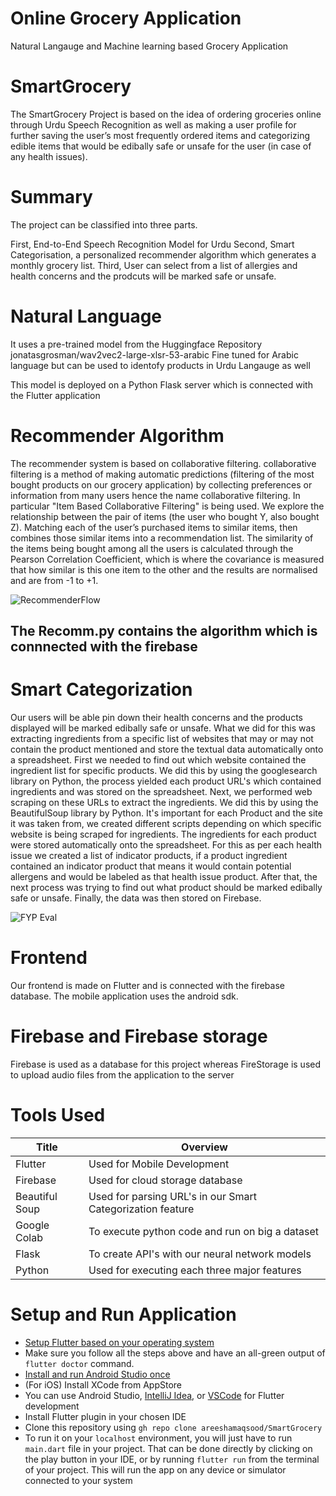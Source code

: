 # Online Grocery Application
Natural Langauge and Machine learning based Grocery Application

# SmartGrocery
The SmartGrocery Project is based on the idea of ordering groceries online through Urdu Speech Recognition as well as making a user profile for further saving the user’s most frequently ordered items and categorizing edible items that would be edibally safe or unsafe for the user (in case of any health issues). 

# Summary 
The project can be classified into three parts.

First, End-to-End Speech Recognition Model for Urdu 
Second, Smart Categorisation, a personalized recommender algorithm which generates a monthly grocery list.
Third, User can select from a list of allergies and health concerns and the prodcuts will be marked safe or unsafe.

# Natural Language
It uses a pre-trained model from the Huggingface Repository 
jonatasgrosman/wav2vec2-large-xlsr-53-arabic
Fine tuned for Arabic language but can be used to identofy products in Urdu Langauge as well

This model is deployed on a Python Flask server which is connected with the Flutter application

# Recommender Algorithm
The recommender system is based on collaborative filtering. collaborative filtering is a method of making automatic predictions (filtering of the most bought products on our grocery application) by collecting preferences or  information from many users hence the name collaborative filtering.
In particular "Item Based Collaborative Filtering" is being used. We explore the relationship between the pair of items (the user who bought Y, also bought Z).
Matching each of the user’s purchased items to similar items, then combines those similar items into a recommendation list. 
The similarity of the items being bought among all the users is calculated through the Pearson Correlation Coefficient, which is where the covariance is measured that how similar is this one item to the other and the results are normalised and are from -1 to +1.

![RecommenderFlow](https://user-images.githubusercontent.com/96544322/164773288-8f36b997-eaa7-4846-9aa7-fdc7755488eb.png)

## The Recomm.py contains the algorithm which is connnected with the firebase

# Smart Categorization
Our users will be able pin down their health concerns and the products displayed will be marked edibally safe or unsafe. What we did for this was extracting ingredients from a specific list of websites that may or may not contain the product mentioned and store the textual data automatically onto a spreadsheet. First we needed to find out which website contained the ingredient list for specific products. We did this by using the googlesearch library on Python, the process yielded each product URL's which contained ingredients and was stored on the spreadsheet.
Next, we performed web scraping on these URLs to extract the ingredients. We did this by using the BeautifulSoup library by Python. It's important for each Product and the site it was taken from, we created different scripts depending on which specific website is being scraped for ingredients. The ingredients for each product were stored automatically onto the spreadsheet. For this as per each health issue we created a list of indicator products, if a product ingredient contained an indicator product that means it would contain potential allergens and would be labeled as that health issue product.
After that, the next process was trying to find out what product should be marked edibally safe or unsafe. 
Finally, the data was then stored on Firebase.

![FYP Eval](https://user-images.githubusercontent.com/56261790/177050740-b8630ee8-1323-4d7f-a500-8bc9837a2f87.png)

# Frontend 
Our frontend is made on Flutter and is connected with the firebase database. The mobile application uses the android sdk.

# Firebase and Firebase storage
Firebase is used as a database for this project whereas FireStorage is used to upload audio
files from the application to the server


# Tools Used
| Title | Overview |
|---|---|
|Flutter| Used for Mobile Development |
|Firebase| Used for cloud storage database |
|Beautiful Soup| Used for parsing URL's in our Smart Categorization feature|
|Google Colab| To execute python code and run on big a dataset|
|Flask| To create API's with our neural network models|
|Python| Used for executing each three major features|

# Setup and Run Application

- [Setup Flutter based on your operating system](https://flutter.dev/docs/get-started/install)
- Make sure you follow all the steps above and have an all-green output of `flutter doctor` command.
- [Install and run Android Studio once](https://developer.android.com/studio/install)
- (For iOS) Install XCode from AppStore
- You can use Android Studio, [IntelliJ Idea](https://www.jetbrains.com/idea/download),
  or [VSCode](https://code.visualstudio.com/download) for Flutter development
- Install Flutter plugin in your chosen IDE
- Clone this repository using `gh repo clone areeshamaqsood/SmartGrocery`
- To run it on your `localhost` environment, you will just have to run `main.dart` file in your project. That can be
  done directly by clicking on the play button in your IDE, or by running `flutter run` from the terminal of your project.
  This will run the app on any device or simulator connected to your system
